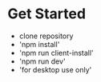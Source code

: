 # Get Started
- clone repository
- 'npm install'
- 'npm run client-install'
- 'npm run dev'
- 'for desktop use only'
